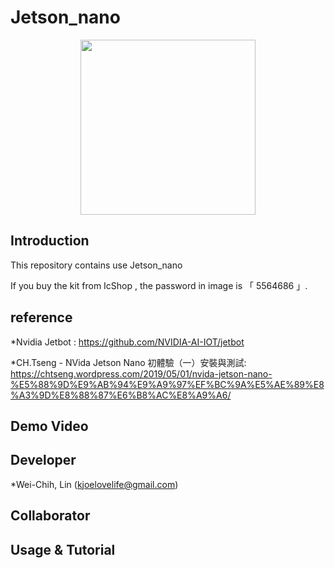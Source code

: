 # Jetson_nano

<p align="center">
  <img src="https://github.com/kjoelovelife/Jetson_nano/blob/master/icshop_jetson_nano.jpg" width="280">
</p>

## Introduction

This repository contains use Jetson_nano

If you buy the kit from IcShop , the password in image is 「 5564686 」.

## reference

*Nvidia Jetbot : https://github.com/NVIDIA-AI-IOT/jetbot

*CH.Tseng - NVida Jetson Nano 初體驗（一）安裝與測試: https://chtseng.wordpress.com/2019/05/01/nvida-jetson-nano-%E5%88%9D%E9%AB%94%E9%A9%97%EF%BC%9A%E5%AE%89%E8%A3%9D%E8%88%87%E6%B8%AC%E8%A9%A6/

## Demo Video



## Developer

*Wei-Chih, Lin (kjoelovelife@gmail.com)

## Collaborator



## Usage & Tutorial

